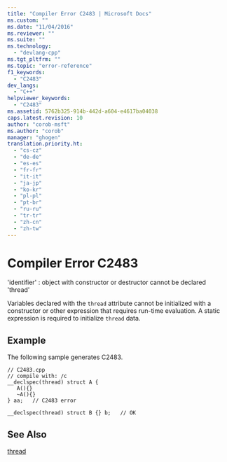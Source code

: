 ```yaml
---
title: "Compiler Error C2483 | Microsoft Docs"
ms.custom: ""
ms.date: "11/04/2016"
ms.reviewer: ""
ms.suite: ""
ms.technology: 
  - "devlang-cpp"
ms.tgt_pltfrm: ""
ms.topic: "error-reference"
f1_keywords: 
  - "C2483"
dev_langs: 
  - "C++"
helpviewer_keywords: 
  - "C2483"
ms.assetid: 5762b325-914b-442d-a604-e4617ba04038
caps.latest.revision: 10
author: "corob-msft"
ms.author: "corob"
manager: "ghogen"
translation.priority.ht: 
  - "cs-cz"
  - "de-de"
  - "es-es"
  - "fr-fr"
  - "it-it"
  - "ja-jp"
  - "ko-kr"
  - "pl-pl"
  - "pt-br"
  - "ru-ru"
  - "tr-tr"
  - "zh-cn"
  - "zh-tw"
---
```

# Compiler Error C2483
'identifier' : object with constructor or destructor cannot be declared 'thread'  
  
 Variables declared with the `thread` attribute cannot be initialized with a constructor or other expression that requires run-time evaluation. A static expression is required to initialize `thread` data.  
  
## Example  
 The following sample generates C2483.  
  
```  
// C2483.cpp  
// compile with: /c  
__declspec(thread) struct A {  
   A(){}  
   ~A(){}  
} aa;   // C2483 error  
  
__declspec(thread) struct B {} b;   // OK  
```  
  
## See Also  
 [thread](../../cpp/thread.md)